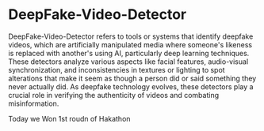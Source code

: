 # DeepFake-Video-Detector

DeepFake-Video-Detector refers to tools or systems that identify deepfake videos, which are artificially manipulated media where someone's likeness is replaced with another's using AI, particularly deep learning techniques. These detectors analyze various aspects like facial features, audio-visual synchronization, and inconsistencies in textures or lighting to spot alterations that make it seem as though a person did or said something they never actually did. As deepfake technology evolves, these detectors play a crucial role in verifying the authenticity of videos and combating misinformation.

Today we Won 1st roudn of Hakathon
